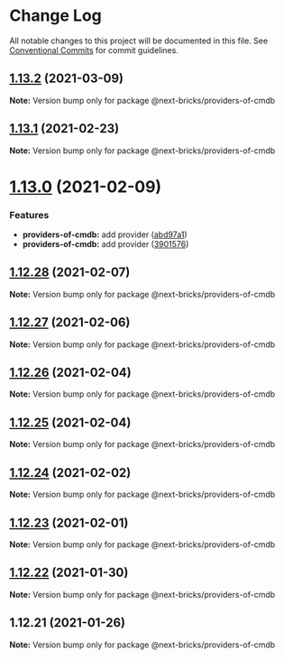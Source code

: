 # Change Log

All notable changes to this project will be documented in this file.
See [Conventional Commits](https://conventionalcommits.org) for commit guidelines.

## [1.13.2](https://github.com/easyops-cn/next-providers/compare/@next-bricks/providers-of-cmdb@1.13.1...@next-bricks/providers-of-cmdb@1.13.2) (2021-03-09)

**Note:** Version bump only for package @next-bricks/providers-of-cmdb

## [1.13.1](https://github.com/easyops-cn/next-providers/compare/@next-bricks/providers-of-cmdb@1.13.0...@next-bricks/providers-of-cmdb@1.13.1) (2021-02-23)

**Note:** Version bump only for package @next-bricks/providers-of-cmdb

# [1.13.0](https://github.com/easyops-cn/next-providers/compare/@next-bricks/providers-of-cmdb@1.12.28...@next-bricks/providers-of-cmdb@1.13.0) (2021-02-09)

### Features

- **providers-of-cmdb:** add provider ([abd97a1](https://github.com/easyops-cn/next-providers/commit/abd97a16719dd30712a0b5f97ca3486c073e993a))
- **providers-of-cmdb:** add provider ([3901576](https://github.com/easyops-cn/next-providers/commit/390157660c71c2b800fb4e3aed5f4714626ff472))

## [1.12.28](https://github.com/easyops-cn/next-providers/compare/@next-bricks/providers-of-cmdb@1.12.27...@next-bricks/providers-of-cmdb@1.12.28) (2021-02-07)

**Note:** Version bump only for package @next-bricks/providers-of-cmdb

## [1.12.27](https://github.com/easyops-cn/next-providers/compare/@next-bricks/providers-of-cmdb@1.12.26...@next-bricks/providers-of-cmdb@1.12.27) (2021-02-06)

**Note:** Version bump only for package @next-bricks/providers-of-cmdb

## [1.12.26](https://github.com/easyops-cn/next-providers/compare/@next-bricks/providers-of-cmdb@1.12.25...@next-bricks/providers-of-cmdb@1.12.26) (2021-02-04)

**Note:** Version bump only for package @next-bricks/providers-of-cmdb

## [1.12.25](https://github.com/easyops-cn/next-providers/compare/@next-bricks/providers-of-cmdb@1.12.24...@next-bricks/providers-of-cmdb@1.12.25) (2021-02-04)

**Note:** Version bump only for package @next-bricks/providers-of-cmdb

## [1.12.24](https://github.com/easyops-cn/next-providers/compare/@next-bricks/providers-of-cmdb@1.12.23...@next-bricks/providers-of-cmdb@1.12.24) (2021-02-02)

**Note:** Version bump only for package @next-bricks/providers-of-cmdb

## [1.12.23](https://github.com/easyops-cn/next-providers/compare/@next-bricks/providers-of-cmdb@1.12.22...@next-bricks/providers-of-cmdb@1.12.23) (2021-02-01)

**Note:** Version bump only for package @next-bricks/providers-of-cmdb

## [1.12.22](https://github.com/easyops-cn/next-providers/compare/@next-bricks/providers-of-cmdb@1.12.21...@next-bricks/providers-of-cmdb@1.12.22) (2021-01-30)

**Note:** Version bump only for package @next-bricks/providers-of-cmdb

## 1.12.21 (2021-01-26)

**Note:** Version bump only for package @next-bricks/providers-of-cmdb
